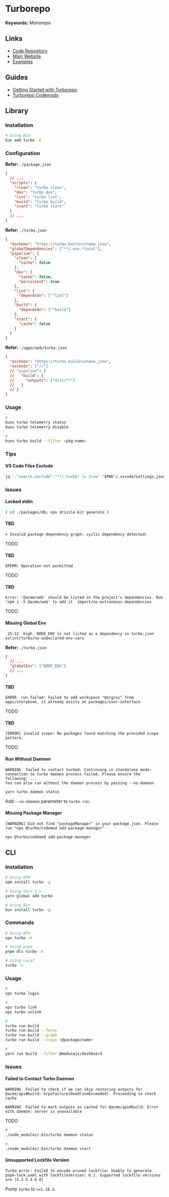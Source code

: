 # Turborepo

<!--
https://github.com/sorensenNiels/turborepo-tutorial
-->

<!--
npx @turbo/codemod add-package-manager --force
-->

<!--
apps
packages
tooling
-->

**Keywords:** Monorepo

## Links

- [Code Repository](https://github.com/vercel/turborepo)
- [Main Website](https://turborepo.org)
- [Examples](https://github.com/vercel/turborepo/tree/main/examples)

## Guides

- [Getting Started with Turborepo](https://turborepo.org/docs/getting-started)
- [Turborepo Codemods](https://turborepo.org/docs/reference/codemods)

## Library

### Installation

```sh
# Using Bun
bun add turbo -D
```

### Configuration

**Refer:** `./package.json`

```json
{
  // ...
  "scripts": {
    "clean": "turbo clean",
    "dev": "turbo dev",
    "lint": "turbo lint",
    "build": "turbo build",
    "start": "turbo start"
  }
  // ...
}
```

**Refer:** `./turbo.json`

```json
{
  "$schema": "https://turbo.build/schema.json",
  "globalDependencies": ["**/.env.*local"],
  "pipeline": {
    "clean": {
      "cache": false
    },
    "dev": {
      "cache": false,
      "persistent": true
    },
    "lint": {
      "dependsOn": ["^lint"]
    },
    "build": {
      "dependsOn": ["^build"]
    },
    "start": {
      "cache": false
    }
  }
}
```

**Refer:** `./apps/web/turbo.json`

```json
{
  "$schema": "https://turbo.build/schema.json",
  "extends": ["//"]
  // "pipeline": {
  //   "build": {
  //     "outputs": ["dist/**"]
  //   }
  // }
}
```

### Usage

```sh
#
bunx turbo telemetry status
bunx turbo telemetry disable

#
bunx turbo build --filter <pkg-name>
```

### Tips

#### VS Code Files Exclude

```sh
jq '."search.exclude"."**/.turbo" |= true' "$PWD"/.vscode/settings.json | sponge "$PWD"/.vscode/settings.json
```

### Issues

#### Locked stdin

<!--
https://github.com/vercel/turbo/issues/1235
https://github.com/vercel/turbo/discussions/7802
-->

```sh
( cd ./packages/db; npx drizzle-kit generate )
```

#### TBD

```log
× Invalid package dependency graph: cyclic dependency detected:
```

<!--
https://github.com/vercel/turbo/discussions/1752
https://github.com/vercel/turbo/issues/1480
-->

TODO

#### TBD

```log
EPERM: Operation not permitted
```

TODO

#### TBD

```log
Error: '@acme/web' should be listed in the project's dependencies. Run 'npm i -S @acme/web' to add it  import/no-extraneous-dependencies
```

TODO

#### Missing Global Env

```log
 25:12  high  NODE_ENV is not listed as a dependency in turbo.json  eslint/turbo/no-undeclared-env-vars
```

**Refer:** `./turbo.json`

```json
{
  // ...
  "globalEnv": ["NODE_ENV"]
  // ...
}
```

#### TBD

```log
ERROR  run failed: Failed to add workspace "@org/ui" from apps/storybook, it already exists at packages/user-interface
```

TODO

#### TBD

```log
[ERROR] invalid scope: No packages found matching the provided scope pattern.
```

TODO

#### Run Without Daemon

```log
WARNING  failed to contact turbod. Continuing in standalone mode: connection to turbo daemon process failed. Please ensure the following: ...
You can also run without the daemon process by passing --no-daemon
```

```sh
yarn turbo daemon status
```

Add `--no-daemon` parameter to `turbo run`.

#### Missing Package Manager

```log
[WARNING] Did not find "packageManager" in your package.json. Please run "npx @turbo/codemod add-package-manager"
```

```sh
npx @turbo/codemod add-package-manager
```

## CLI

### Installation

```sh
# Using NPM
npm install turbo -g

# Using Yarn 1.x
yarn global add turbo

# Using Bun
bun install turbo -g
```

### Commands

```sh
# Using NPX
npx turbo -h

# Using pnpm
pnpm dlx turbo -h

# Using Local
turbo -h
```

### Usage

```sh
#
npx turbo login

#
npx turbo link
npx turbo unlink

#
turbo run build
turbo run build --force
turbo run build --graph
turbo run build --scope <@package/name>

#
yarn run build --filter @medusajs/dashboard
```

### Issues

#### Failed to Contact Turbo Daemon

```log
WARNING  Failed to check if we can skip restoring outputs for @acme/api#build: GrpcFailure(DeadlineExceeded). Proceeding to check cache

WARNING  Failed to mark outputs as cached for @acme/api#build: Error with daemon: server is unavailable
```

<!--
https://github.com/vercel/turbo/issues/2034
https://github.com/vercel/turbo/issues/2790
https://github.com/vercel/turbo/issues/3800
https://github.com/vercel/turbo/issues/4608
-->

TODO

```sh
#
./node_modules/.bin/turbo daemon status

#
./node_modules/.bin/turbo daemon start
```

#### Unsupported Lockfile Version

```log
Turbo error: Failed to encode pruned lockfile: Unable to generate pnpm-lock.yaml with lockfileVersion: 6.1. Supported lockfile versions are [5.3 5.4 6.0]
```

<!--
https://github.com/vercel/turbo/issues/5117
-->

Pump `turbo` to `>=1.10.3`.

<!-- ## Dockerfile

https://turbo.build/repo/docs/handbook/deploying-with-docker -->
